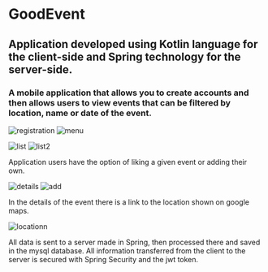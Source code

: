 # GoodEvent

## Application developed using Kotlin language for the client-side and Spring technology for the server-side.

### A mobile application that allows you to create accounts and then allows users to view events that can be filtered by location, name or date of the event.

![registration](https://user-images.githubusercontent.com/75750207/234877452-de78ca32-ef3c-427c-a9e6-75a46b2ddb46.png)
![menu](https://user-images.githubusercontent.com/75750207/234877637-b731693a-1b14-4d3d-abe7-5a48be057606.png)

![list](https://user-images.githubusercontent.com/75750207/234878195-cc516754-e5e7-4521-86bd-9afda09e24c3.png)
![list2](https://user-images.githubusercontent.com/75750207/234878207-c241d1c4-2982-4f8e-ab0a-ef7d439ce137.png)


Application users have the option of liking a given event or adding their own.

![details](https://user-images.githubusercontent.com/75750207/234878550-a1c74c6b-bb5f-4da9-90c2-2a3519fd774c.png)
![add](https://user-images.githubusercontent.com/75750207/234878518-06245b63-04c0-4340-a685-4fb22e8669ee.png)

In the details of the event there is a link to the location shown on google maps.

![locationn](https://user-images.githubusercontent.com/75750207/234878700-b70e0e6e-f376-43d1-ac32-d8459e9b817d.png)


All data is sent to a server made in Spring, then processed there and saved in the mysql database.
All information transferred from the client to the server is secured with Spring Security and the jwt token.
